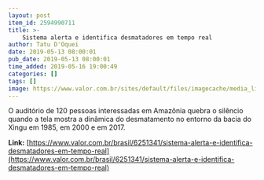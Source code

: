 ```yaml
---
layout: post
item_id: 2594990711
title: >-
    Sistema alerta e identifica desmatadores em tempo real
author: Tatu D'Oquei
date: 2019-05-13 08:00:01
pub_date: 2019-05-13 08:00:01
time_added: 2019-05-16 19:00:49
categories: []
tags: []
image: https://www.valor.com.br/sites/default/files/imagecache/media_library_big_horizontal/gn/19/05/foto13bra-102-dani-a5.jpg
---
```


O auditório de 120 pessoas interessadas em Amazônia quebra o silêncio quando a tela mostra a dinâmica do desmatamento no entorno da bacia do Xingu em 1985, em 2000 e em 2017.

**Link:** [https://www.valor.com.br/brasil/6251341/sistema-alerta-e-identifica-desmatadores-em-tempo-real](https://www.valor.com.br/brasil/6251341/sistema-alerta-e-identifica-desmatadores-em-tempo-real)

